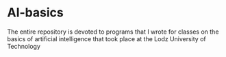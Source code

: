 # AI-basics
The entire repository is devoted to programs that I wrote for classes on the basics of artificial intelligence that took place at the Lodz University of Technology
